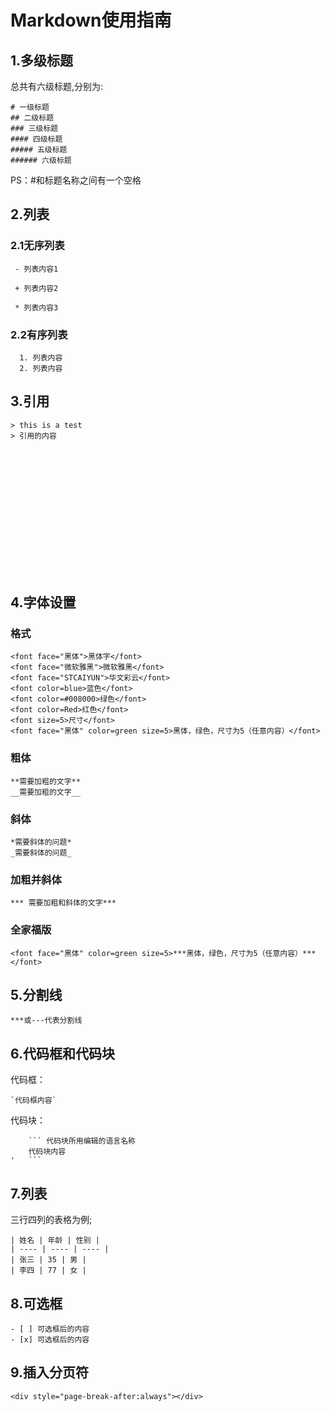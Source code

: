 # Markdown使用指南

<div></div>

## 1.多级标题

总共有六级标题,分别为: 
```
# 一级标题
## 二级标题
### 三级标题
#### 四级标题
##### 五级标题 
###### 六级标题 
```
PS：#和标题名称之间有一个空格

<div id="article">
</div>




## 2.列表

### 2.1无序列表

 ```
  - 列表内容1
  
  + 列表内容2
  
  * 列表内容3
 ```

### 2.2有序列表

 ```
   1. 列表内容
   2. 列表内容
 ```

<div></div>

## 3.引用

```
> this is a test
> 引用的内容
```

<div style="page-break-after:always;height:200px" ></div>

## 4.字体设置

### 格式

```
<font face="黑体">黑体字</font>
<font face="微软雅黑">微软雅黑</font>
<font face="STCAIYUN">华文彩云</font>
<font color=blue>蓝色</font>
<font color=#008000>绿色</font>
<font color=Red>红色</font>
<font size=5>尺寸</font>
<font face="黑体" color=green size=5>黑体，绿色，尺寸为5（任意内容）</font>
```

### 粗体

```
**需要加粗的文字**
__需要加粗的文字__
```

### 斜体

```
*需要斜体的问题*
_需要斜体的问题_
```

### 加粗并斜体

```
*** 需要加粗和斜体的文字***
```

### 全家福版

```
<font face="黑体" color=green size=5>***黑体，绿色，尺寸为5（任意内容）***</font>
```


<div style="page-break-after:always"></div>

## 5.分割线

```
***或---代表分割线
```

<div style="page-break-after:always"></div>

## 6.代码框和代码块

代码框：

```
`代码框内容`
```

代码块：

```
	``` 代码块所用编辑的语言名称
    代码块内容
'   ```
```

<div style="page-break-after:always"></div>

## 7.列表


三行四列的表格为例;
```
| 姓名 | 年龄 | 性别 |
| ---- | ---- | ---- |
| 张三 | 35 | 男 |
| 李四 | 77 | 女 |
```

<div style="page-break-after:always"></div>

## 8.可选框

```
- [ ] 可选框后的内容
- [x] 可选框后的内容
```


<div style="page-break-after:always"></div>

## 9.插入分页符

```
<div style="page-break-after:always"></div>
```

